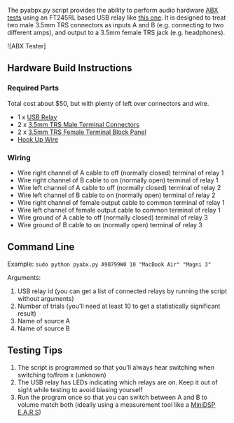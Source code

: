 The pyabpx.py script provides the ability to perform audio hardware [ABX tests](https://en.wikipedia.org/wiki/ABX_test)
using an FT245RL based USB relay like [this one](https://smile.amazon.com/gp/product/B074MPWFF3/ref=oh_aui_search_detailpage?ie=UTF8&psc=1).
It is designed to treat two male 3.5mm TRS connectors as inputs A and B (e.g.
connecting to two different amps), and output to a 3.5mm female TRS
jack (e.g. headphones).

![ABX Tester]

## Hardware Build Instructions
### Required Parts

Total cost about $50, but with plenty of left over connectors and wire.

- 1 x [USB Relay](https://smile.amazon.com/gp/product/B074MPWFF3/ref=oh_aui_search_detailpage?ie=UTF8&psc=1)
- 2 x [3.5mm TRS Male Terminal Connectors](https://smile.amazon.com/gp/product/B016W9P4N0)
- 2 x [3.5mm TRS Female Terminal Block Panel](https://smile.amazon.com/gp/product/B077XPSKQD)
- [Hook Up Wire](https://smile.amazon.com/gp/product/B01LH1G2IE)

### Wiring

- Wire right channel of A cable to off (normally closed) terminal of relay 1
- Wire right channel of B cable to on (normally open) terminal of relay 1
- Wire left channel of A cable to off (normally closed) terminal of relay 2
- Wire left channel of B cable to on (normally open) terminal of relay 2
- Wire right channel of female output cable to common terminal of relay 1
- Wire left channel of female output cable to common terminal of relay 1
- Wire ground of A cable to off (normally closed) terminal of relay 3
- Wire ground of B cable to on (normally open) terminal of relay 3

## Command Line

Example: `sudo python pyabx.py A90799W0 10 "MacBook Air" "Magni 3"`

Arguments:

1. USB relay id (you can get a list of connected relays by running the script without arguments)
2. Number of trials (you'll need at least 10 to get a statistically significant result)
3. Name of source A
4. Name of source B

## Testing Tips

1. The script is programmed so that you'll always hear switching when switching to/from x (unknown)
2. The USB relay has LEDs indicating which relays are on. Keep it out of sight while testing to avoid biasing yourself
3. Run the program once so that you can switch between A and B to volume match both (ideally using a measurement tool like a [MiniDSP E.A.R.S](https://www.minidsp.com/products/acoustic-measurement/ears-headphone-jig))
